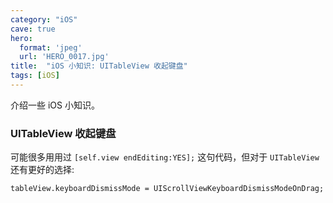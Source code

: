 ```yaml
---
category: "iOS"
cave: true
hero:
  format: 'jpeg'
  url: 'HERO_0017.jpg'
title:  "iOS 小知识: UITableView 收起键盘"
tags: [iOS]
---
```

介绍一些 iOS 小知识。

### UITableView 收起键盘

可能很多用用过 `[self.view endEditing:YES];` 这句代码，但对于 `UITableView` 还有更好的选择:

`tableView.keyboardDismissMode = UIScrollViewKeyboardDismissModeOnDrag;`





